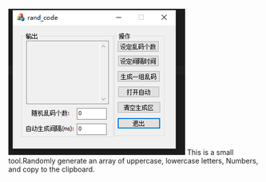 ![Image Text](https://raw.githubusercontent.com/foxchys/gadget/master/practice_cpp/rand_code/rand_code/rand_code.PNG)
This is a small tool.Randomly generate an array of uppercase, lowercase letters, Numbers, and copy to the clipboard.
